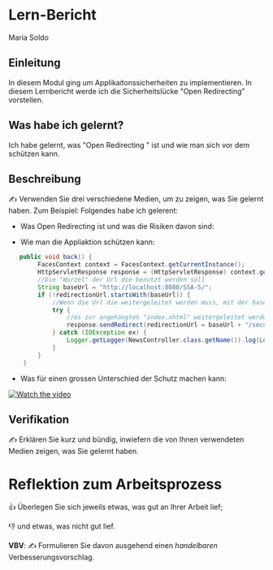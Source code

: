 # Lern-Bericht
Maria Soldo

## Einleitung
In diesem Modul ging um Applikaitonssicherheiten zu implementieren. In diesem Lernbericht werde ich die Sicherheitslücke "Open Redirecting" vorstellen.

## Was habe ich gelernt?
Ich habe gelernt, was "Open Redirecting " ist und wie man sich vor dem schützen kann.

## Beschreibung

✍️ Verwenden Sie drei verschiedene Medien, um zu zeigen, was Sie gelernt haben. Zum Beispiel:
Folgendes habe ich gelerent:

* Was Open Redirecting ist und was die Risiken davon sind:

* Wie man die Appliaktion schützen kann:
```Java
   public void back() {
        FacesContext context = FacesContext.getCurrentInstance();
        HttpServletResponse response = (HttpServletResponse) context.getExternalContext().getResponse();
        //Die "Wurzel" der Url die benutzt werden soll
        String baseUrl = "http://localhost:8080/SSA-5/";
        if (!redirectionUrl.startsWith(baseUrl)) {
            //Wenn die Url die weitergeleitet werden muss, mit der baseUrl anfängt dann soll:
            try {
                //es zur angehängten "index.xhtml" weitergeleitet werden. 
                response.sendRedirect(redirectionUrl = baseUrl + "/secured/index.xhtml");
            } catch (IOException ex) {
                Logger.getLogger(NewsController.class.getName()).log(Level.SEVERE, null, ex);
            }
        }
    }
```
  

* Was für einen grossen Unterschied der Schutz machen kann:

[![Watch the video](https://img.youtube.com/vi/GRQmvTj9dOc/default.jpg)](https://youtu.be/GRQmvTj9dOc)

## Verifikation

✍️ Erklären Sie kurz und bündig, inwiefern die von Ihnen verwendeten Medien zeigen, was Sie gelernt haben.

# Reflektion zum Arbeitsprozess

👍 Überlegen Sie sich jeweils etwas, was gut an Ihrer Arbeit lief; 

👎 und etwas, was nicht gut lief.

**VBV**: ✍️ Formulieren Sie davon ausgehend einen *handelbaren* Verbesserungsvorschlag.
